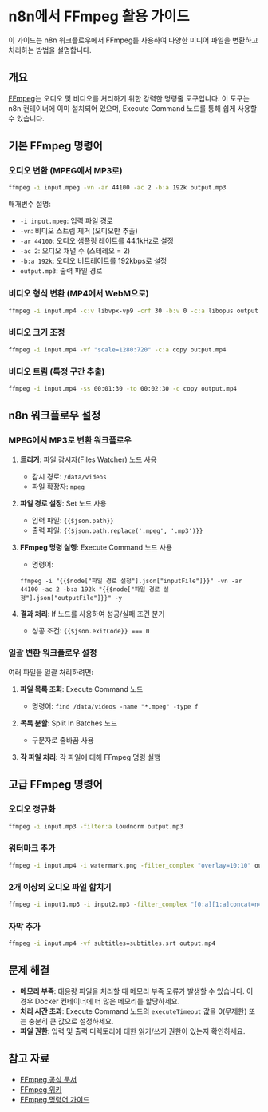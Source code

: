 # n8n에서 FFmpeg 활용 가이드

이 가이드는 n8n 워크플로우에서 FFmpeg를 사용하여 다양한 미디어 파일을 변환하고 처리하는 방법을 설명합니다.

## 개요

[FFmpeg](https://ffmpeg.org/)는 오디오 및 비디오를 처리하기 위한 강력한 명령줄 도구입니다. 이 도구는 n8n 컨테이너에 이미 설치되어 있으며, Execute Command 노드를 통해 쉽게 사용할 수 있습니다.

## 기본 FFmpeg 명령어

### 오디오 변환 (MPEG에서 MP3로)

```bash
ffmpeg -i input.mpeg -vn -ar 44100 -ac 2 -b:a 192k output.mp3
```

매개변수 설명:
- `-i input.mpeg`: 입력 파일 경로
- `-vn`: 비디오 스트림 제거 (오디오만 추출)
- `-ar 44100`: 오디오 샘플링 레이트를 44.1kHz로 설정
- `-ac 2`: 오디오 채널 수 (스테레오 = 2)
- `-b:a 192k`: 오디오 비트레이트를 192kbps로 설정
- `output.mp3`: 출력 파일 경로

### 비디오 형식 변환 (MP4에서 WebM으로)

```bash
ffmpeg -i input.mp4 -c:v libvpx-vp9 -crf 30 -b:v 0 -c:a libopus output.webm
```

### 비디오 크기 조정

```bash
ffmpeg -i input.mp4 -vf "scale=1280:720" -c:a copy output.mp4
```

### 비디오 트림 (특정 구간 추출)

```bash
ffmpeg -i input.mp4 -ss 00:01:30 -to 00:02:30 -c copy output.mp4
```

## n8n 워크플로우 설정

### MPEG에서 MP3로 변환 워크플로우

1. **트리거**: 파일 감시자(Files Watcher) 노드 사용
   - 감시 경로: `/data/videos`
   - 파일 확장자: `mpeg`

2. **파일 경로 설정**: Set 노드 사용
   - 입력 파일: `{{$json.path}}`
   - 출력 파일: `{{$json.path.replace('.mpeg', '.mp3')}}`

3. **FFmpeg 명령 실행**: Execute Command 노드 사용
   - 명령어: 
   ```
   ffmpeg -i "{{$node["파일 경로 설정"].json["inputFile"]}}" -vn -ar 44100 -ac 2 -b:a 192k "{{$node["파일 경로 설정"].json["outputFile"]}}" -y
   ```

4. **결과 처리**: If 노드를 사용하여 성공/실패 조건 분기
   - 성공 조건: `{{$json.exitCode}} === 0`

### 일괄 변환 워크플로우 설정

여러 파일을 일괄 처리하려면:

1. **파일 목록 조회**: Execute Command 노드
   - 명령어: `find /data/videos -name "*.mpeg" -type f`

2. **목록 분할**: Split In Batches 노드
   - 구분자로 줄바꿈 사용

3. **각 파일 처리**: 각 파일에 대해 FFmpeg 명령 실행

## 고급 FFmpeg 명령어

### 오디오 정규화

```bash
ffmpeg -i input.mp3 -filter:a loudnorm output.mp3
```

### 워터마크 추가

```bash
ffmpeg -i input.mp4 -i watermark.png -filter_complex "overlay=10:10" output.mp4
```

### 2개 이상의 오디오 파일 합치기

```bash
ffmpeg -i input1.mp3 -i input2.mp3 -filter_complex "[0:a][1:a]concat=n=2:v=0:a=1[out]" -map "[out]" output.mp3
```

### 자막 추가

```bash
ffmpeg -i input.mp4 -vf subtitles=subtitles.srt output.mp4
```

## 문제 해결

- **메모리 부족**: 대용량 파일을 처리할 때 메모리 부족 오류가 발생할 수 있습니다. 이 경우 Docker 컨테이너에 더 많은 메모리를 할당하세요.
- **처리 시간 초과**: Execute Command 노드의 `executeTimeout` 값을 0(무제한) 또는 충분히 큰 값으로 설정하세요.
- **파일 권한**: 입력 및 출력 디렉토리에 대한 읽기/쓰기 권한이 있는지 확인하세요.

## 참고 자료

- [FFmpeg 공식 문서](https://ffmpeg.org/documentation.html)
- [FFmpeg 위키](https://trac.ffmpeg.org/wiki)
- [FFmpeg 명령어 가이드](https://ffmpeg.org/ffmpeg.html) 